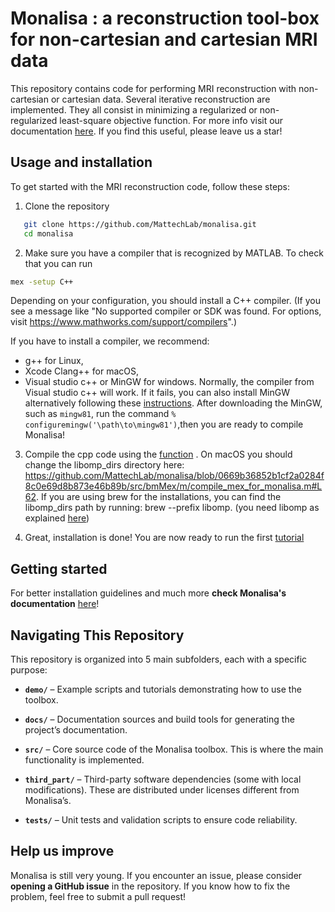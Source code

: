 # Monalisa : a reconstruction tool-box for non-cartesian and cartesian MRI data

This repository contains code for performing MRI reconstruction with non-cartesian or cartesian data.
Several iterative reconstruction are implemented. They all consist in minimizing a regularized or non-regularized least-square objective function. For more info visit our documentation [here](https://mattechlab.github.io/monalisa/).
If you find this useful, please leave us a star!

## Usage and installation

To get started with the MRI reconstruction code, follow these steps:

1. Clone the repository

```sh
   git clone https://github.com/MattechLab/monalisa.git
   cd monalisa
```

2. Make sure you have a compiler that is recognized by MATLAB. To check that you can run

```sh
mex -setup C++
```

Depending on your configuration, you should install a C++ compiler. (If you see a message like "No supported compiler or SDK was found. For options, visit <https://www.mathworks.com/support/compilers>".)

If you have to install a compiler, we recommend:

- g++ for Linux,
- Xcode Clang++ for macOS,
- Visual studio c++ or MinGW for windows. Normally, the compiler from Visual studio c++ will work. If it fails, you can also install MinGW alternatively following these [instructions](https://ch.mathworks.com/matlabcentral/fileexchange/52848-matlab-support-for-mingw-w64-c-c-fortran-compiler). After downloading the MinGW, such as `mingw81`, run the command `% configuremingw('\path\to\mingw81')`,then you are ready to compile Monalisa!

3. Compile the cpp code using the [function](https://github.com/MattechLab/monalisa/blob/main/src/bmMex/m/compile_mex_for_monalisa.m) . On macOS you should change the libomp_dirs directory here: <https://github.com/MattechLab/monalisa/blob/0669b36852b1cf2a0284f8c0e69d8b873e46b89b/src/bmMex/m/compile_mex_for_monalisa.m#L62>. If you are using brew for the installations, you can find the libomp_dirs path by running: brew --prefix libomp. (you need libomp as explained [here](https://stackoverflow.com/questions/25990296/how-to-include-omp-h-in-os-x>))

4. Great, installation is done! You are now ready to run the first [tutorial](https://mattechlab.github.io/monalisa/3-1_example1.html)

## Getting started

For better installation guidelines and much more **check Monalisa's documentation** [here](https://mattechlab.github.io/monalisa/)!

## Navigating This Repository

This repository is organized into 5 main subfolders, each with a specific purpose:

- **`demo/`** – Example scripts and tutorials demonstrating how to use the toolbox.

- **`docs/`** – Documentation sources and build tools for generating the project’s documentation.

- **`src/`** – Core source code of the Monalisa toolbox. This is where the main functionality is implemented.

- **`third_part/`** – Third-party software dependencies (some with local modifications). These are distributed under licenses different from Monalisa’s.

- **`tests/`** – Unit tests and validation scripts to ensure code reliability.


## Help us improve

Monalisa is still very young. If you encounter an issue, please consider **opening a GitHub issue** in the repository. If you know how to fix the problem, feel free to submit a pull request!
